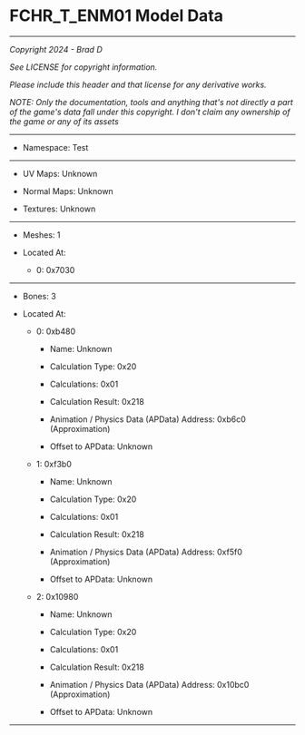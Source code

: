 # FCHR_T_ENM01 Model Data

---

*Copyright 2024 - Brad D*

*See LICENSE for copyright information.*

*Please include this header and that license for any derivative works.*

*NOTE: Only the documentation, tools and anything that's not directly a part of the game's data fall under this copyright. I don't claim any ownership of the game or any of its assets*

---

* Namespace: Test

---

* UV Maps: Unknown

* Normal Maps: Unknown

* Textures: Unknown

---

* Meshes: 1

* Located At:

  * 0: 0x7030

---

* Bones: 3

* Located At:

  * 0: 0xb480

    * Name: Unknown

    * Calculation Type: 0x20

    * Calculations: 0x01

    * Calculation Result: 0x218

    * Animation / Physics Data (APData) Address: 0xb6c0 (Approximation)

    * Offset to APData: Unknown

  * 1: 0xf3b0

    * Name: Unknown

    * Calculation Type: 0x20

    * Calculations: 0x01

    * Calculation Result: 0x218

    * Animation / Physics Data (APData) Address: 0xf5f0 (Approximation)

    * Offset to APData: Unknown

  * 2: 0x10980

    * Name: Unknown

    * Calculation Type: 0x20

    * Calculations: 0x01

    * Calculation Result: 0x218

    * Animation / Physics Data (APData) Address: 0x10bc0 (Approximation)

    * Offset to APData: Unknown

---


